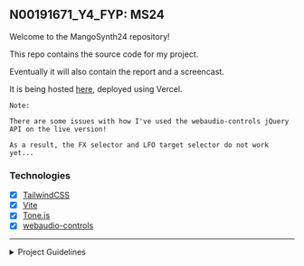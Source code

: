 ## N00191671_Y4_FYP: MS24

Welcome to the MangoSynth24 repository!

This repo contains the source code for my project.

Eventually it will also contain the report and a screencast.

It is being hosted [here](https://ms24.vercel.app/), deployed using Vercel.

```
Note: 

There are some issues with how I've used the webaudio-controls jQuery API on the live version!

As a result, the FX selector and LFO target selector do not work yet...
```


### Technologies

- [x] [TailwindCSS](https://tailwindcss.com/)
- [x] [Vite](https://vitejs.dev/)
- [x] [Tone.js](https://tonejs.github.io/)
- [x] [webaudio-controls](https://github.com/g200kg/webaudio-controls)

<hr/>

<details>
<summary>Project Guidelines</summary>

```
Please note:

You have to submit your code using Github classroom.
You are expected to submit regularly during each sprint.
You should track issues and errors and describe these changes in your implementaiton chapters.
Use branches to distinguish between different stages. 

Please note:

* NO files larger than 100 MB can be committed using Github
* If you wish to use larger files that this investigate the large file storage (LFS) option.
* Include an appropriate .gitignore file for your source code. 

## Source Code
Upload your source the code for your project to the "Source" folder

## Report
Upload your report to the "Docs" folder as a .pdf. You also have to submit this as a TurnItin document.

## Screencast
Create a walkthrough of your project with a voice-over. Upload a .mp4 file to video. 
```
</details>
